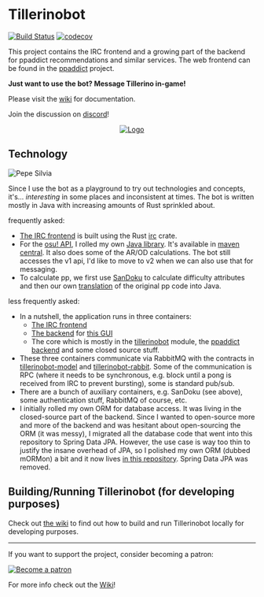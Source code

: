# Tillerinobot

[![Build Status](https://github.com/Tillerino/Tillerinobot/actions/workflows/build.yml/badge.svg)](https://github.com/Tillerino/Tillerinobot/actions/workflows/build.yml)
[![codecov](https://codecov.io/gh/Tillerino/Tillerinobot/branch/master/graph/badge.svg)](https://codecov.io/gh/Tillerino/Tillerinobot)

This project contains the IRC frontend and a growing part of the backend for ppaddict recommendations and similar services.
The web frontend can be found in the [ppaddict](https://github.com/Tillerino/ppaddict) project.

**Just want to use the bot? Message Tillerino in-game!**

Please visit the [wiki](https://github.com/Tillerino/Tillerinobot/wiki) for documentation.

Join the discussion on [discord](https://discord.gg/0ww19XGd9XsiJ4LI)!


<p align="center">
  <a href="https://discordapp.com/invite/0ww19XGd9XsiJ4LI">
    <img alt="Logo" src="https://discordapp.com/api/guilds/170177781257207808/widget.png?style=banner2">
  </a>
</p>

## Technology

![Pepe Silvia](https://web.archive.org/web/20230329080529if_/https://i.kym-cdn.com/photos/images/original/002/546/187/fb1.jpg)

Since I use the bot as a playground to try out technologies and concepts, it's... _interesting_ in some places and inconsistent at times.
The bot is written mostly in Java with increasing amounts of Rust sprinkled about.

frequently asked:
- [The IRC frontend](tillerinobot-irc) is built using the Rust [irc](https://github.com/aatxe/irc) crate.
- For the [osu! API](https://github.com/ppy/osu-api/wiki), I rolled my own [Java library](https://github.com/Tillerino/osuApiConnector).
  It's available in [maven central](https://mvnrepository.com/artifact/com.github.tillerino/osu-api-connector). It also does some of the AR/OD calculations.
  The bot still accesses the v1 api, I'd like to move to v2 when we can also use that for messaging.
- To calculate pp, we first use [SanDoku](https://github.com/omkelderman/SanDoku) to calculate difficulty attributes
and then our own [translation](src/main/java/tillerino/tillerinobot/diff/OsuScore.java) of the original pp code into Java.

less frequently asked:
- In a nutshell, the application runs in three containers:
  - [The IRC frontend](tillerinobot-irc)
  - [The backend](tillerinobot-live) for [this GUI](https://tillerino.github.io/Tillerinobot/)
  - The core which is mostly in the [tillerinobot](tillerinobot) module, the [ppaddict backend](https://github.com/Tillerino/ppaddict) and some closed source stuff.
- These three containers communicate via RabbitMQ with the contracts in [tillerinobot-model](tillerinobot-model) and [tillerinobot-rabbit](tillerinobot-rabbit).
  Some of the communication is RPC (where it needs to be synchronous, e.g. block until a pong is received from IRC to prevent bursting), some is standard pub/sub.
- There are a bunch of auxiliary containers, e.g. SanDoku (see above), some authentication stuff, RabbitMQ of course, etc.
- I initially rolled my own ORM for database access. It was living in the closed-source part of the backend.
  Since I wanted to open-source more and more of the backend and was hesitant about open-sourcing the ORM (it was messy),
  I migrated all the database code that went into this repository to Spring Data JPA.
  However, the use case is way too thin to justify the insane overhead of JPA,
  so I polished my own ORM (dubbed mORMon) a bit and it now lives [in this repository](tillerinobot/src/main/java/org/tillerino/mormon).
  Spring Data JPA was removed.

## Building/Running Tillerinobot (for developing purposes)

Check out [the wiki](https://github.com/Tillerino/Tillerinobot/wiki/Working-on-Tillerinobot) to find out how to build and run Tillerinobot locally for developing purposes.

---

If you want to support the project, consider becoming a patron:

[![Become a patron](https://i.imgur.com/IvMFq4Q.png)](https://www.patreon.com/tillerinobot)

For more info check out the [Wiki](https://github.com/Tillerino/Tillerinobot/wiki/Donate)!
